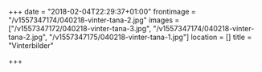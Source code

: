+++
date = "2018-02-04T22:29:37+01:00"
frontimage = "/v1557347174/040218-vinter-tana-2.jpg"
images = ["/v1557347172/040218-vinter-tana-3.jpg", "/v1557347174/040218-vinter-tana-2.jpg", "/v1557347175/040218-vinter-tana-1.jpg"]
location = []
title = "Vinterbilder"
 
+++
